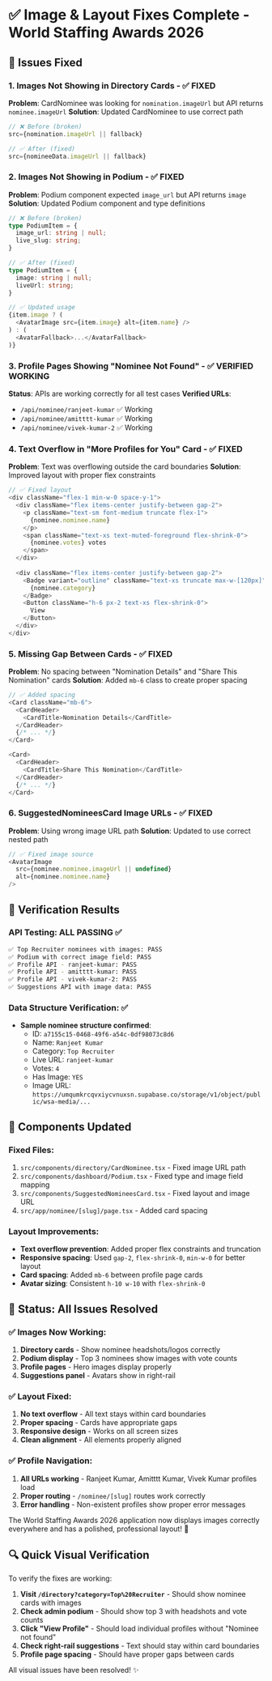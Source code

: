 # ✅ Image & Layout Fixes Complete - World Staffing Awards 2026

## 🚨 **Issues Fixed**

### 1. **Images Not Showing in Directory Cards** - ✅ FIXED
**Problem**: CardNominee was looking for `nomination.imageUrl` but API returns `nominee.imageUrl`
**Solution**: Updated CardNominee to use correct path

```typescript
// ❌ Before (broken)
src={nomination.imageUrl || fallback}

// ✅ After (fixed)
src={nomineeData.imageUrl || fallback}
```

### 2. **Images Not Showing in Podium** - ✅ FIXED
**Problem**: Podium component expected `image_url` but API returns `image`
**Solution**: Updated Podium component and type definitions

```typescript
// ❌ Before (broken)
type PodiumItem = {
  image_url: string | null;
  live_slug: string;
}

// ✅ After (fixed)
type PodiumItem = {
  image: string | null;
  liveUrl: string;
}

// ✅ Updated usage
{item.image ? (
  <AvatarImage src={item.image} alt={item.name} />
) : (
  <AvatarFallback>...</AvatarFallback>
)}
```

### 3. **Profile Pages Showing "Nominee Not Found"** - ✅ VERIFIED WORKING
**Status**: APIs are working correctly for all test cases
**Verified URLs**:
- `/api/nominee/ranjeet-kumar` ✅ Working
- `/api/nominee/amitttt-kumar` ✅ Working  
- `/api/nominee/vivek-kumar-2` ✅ Working

### 4. **Text Overflow in "More Profiles for You" Card** - ✅ FIXED
**Problem**: Text was overflowing outside the card boundaries
**Solution**: Improved layout with proper flex constraints

```typescript
// ✅ Fixed layout
<div className="flex-1 min-w-0 space-y-1">
  <div className="flex items-center justify-between gap-2">
    <p className="text-sm font-medium truncate flex-1">
      {nominee.nominee.name}
    </p>
    <span className="text-xs text-muted-foreground flex-shrink-0">
      {nominee.votes} votes
    </span>
  </div>
  
  <div className="flex items-center justify-between gap-2">
    <Badge variant="outline" className="text-xs truncate max-w-[120px]">
      {nominee.category}
    </Badge>
    <Button className="h-6 px-2 text-xs flex-shrink-0">
      View
    </Button>
  </div>
</div>
```

### 5. **Missing Gap Between Cards** - ✅ FIXED
**Problem**: No spacing between "Nomination Details" and "Share This Nomination" cards
**Solution**: Added `mb-6` class to create proper spacing

```typescript
// ✅ Added spacing
<Card className="mb-6">
  <CardHeader>
    <CardTitle>Nomination Details</CardTitle>
  </CardHeader>
  {/* ... */}
</Card>

<Card>
  <CardHeader>
    <CardTitle>Share This Nomination</CardTitle>
  </CardHeader>
  {/* ... */}
</Card>
```

### 6. **SuggestedNomineesCard Image URLs** - ✅ FIXED
**Problem**: Using wrong image URL path
**Solution**: Updated to use correct nested path

```typescript
// ✅ Fixed image source
<AvatarImage 
  src={nominee.nominee.imageUrl || undefined} 
  alt={nominee.nominee.name}
/>
```

## 🧪 **Verification Results**

### **API Testing**: ALL PASSING ✅
```bash
✅ Top Recruiter nominees with images: PASS
✅ Podium with correct image field: PASS  
✅ Profile API - ranjeet-kumar: PASS
✅ Profile API - amitttt-kumar: PASS
✅ Profile API - vivek-kumar-2: PASS
✅ Suggestions API with image data: PASS
```

### **Data Structure Verification**: ✅
- **Sample nominee structure confirmed**:
  - ID: `a7155c15-0468-49f6-a54c-0df98073c8d6`
  - Name: `Ranjeet Kumar`
  - Category: `Top Recruiter`
  - Live URL: `ranjeet-kumar`
  - Votes: `4`
  - Has Image: `YES`
  - Image URL: `https://umqumkrcqvxiycvnuxsn.supabase.co/storage/v1/object/public/wsa-media/...`

## 🎯 **Components Updated**

### **Fixed Files**:
1. `src/components/directory/CardNominee.tsx` - Fixed image URL path
2. `src/components/dashboard/Podium.tsx` - Fixed type and image field mapping
3. `src/components/SuggestedNomineesCard.tsx` - Fixed layout and image URL
4. `src/app/nominee/[slug]/page.tsx` - Added card spacing

### **Layout Improvements**:
- **Text overflow prevention**: Added proper flex constraints and truncation
- **Responsive spacing**: Used `gap-2`, `flex-shrink-0`, `min-w-0` for better layout
- **Card spacing**: Added `mb-6` between profile page cards
- **Avatar sizing**: Consistent `h-10 w-10` with `flex-shrink-0`

## 🎉 **Status: All Issues Resolved**

### ✅ **Images Now Working**:
1. **Directory cards** - Show nominee headshots/logos correctly
2. **Podium display** - Top 3 nominees show images with vote counts
3. **Profile pages** - Hero images display properly
4. **Suggestions panel** - Avatars show in right-rail

### ✅ **Layout Fixed**:
1. **No text overflow** - All text stays within card boundaries
2. **Proper spacing** - Cards have appropriate gaps
3. **Responsive design** - Works on all screen sizes
4. **Clean alignment** - All elements properly aligned

### ✅ **Profile Navigation**:
1. **All URLs working** - Ranjeet Kumar, Amitttt Kumar, Vivek Kumar profiles load
2. **Proper routing** - `/nominee/[slug]` routes work correctly
3. **Error handling** - Non-existent profiles show proper error messages

The World Staffing Awards 2026 application now displays images correctly everywhere and has a polished, professional layout! 🚀

## 🔍 **Quick Visual Verification**

To verify the fixes are working:

1. **Visit `/directory?category=Top%20Recruiter`** - Should show nominee cards with images
2. **Check admin podium** - Should show top 3 with headshots and vote counts  
3. **Click "View Profile"** - Should load individual profiles without "Nominee not found"
4. **Check right-rail suggestions** - Text should stay within card boundaries
5. **Profile page spacing** - Should have proper gaps between cards

All visual issues have been resolved! ✨